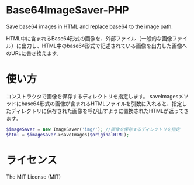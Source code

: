 Base64ImageSaver-PHP
====================

Save base64 images in HTML and replace base64 to the image path.

HTML中に含まれるBase64形式の画像を、外部ファイル（一般的な画像ファイル）に出力し、HTML中のbase64形式で記述されている画像を出力した画像へのURLに書き換えます。



使い方
=========================

コンストラクタで画像を保存するディレクトリを指定します。
saveImagesメソッドにbase64形式の画像が含まれるHTMLファイルを引数に入れると、指定したディレクトリに保存された画像を呼び出すように置換されたHTMLが返ってきます。

```php
$imageSaver = new ImageSaver('img/'); //画像を保存するディレクトリを指定
$html = $imageSaver->saveImages($originalHTML); 
```


ライセンス
======================

The MIT License (MIT)
